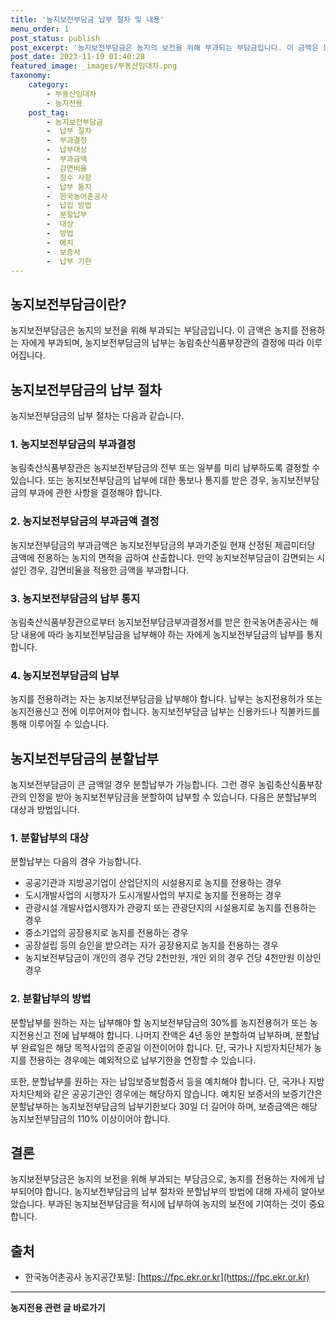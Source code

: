 ```yaml
---
title: '농지보전부담금 납부 절차 및 내용'
menu_order: 1
post_status: publish
post_excerpt: '농지보전부담금은 농지의 보전을 위해 부과되는 부담금입니다. 이 금액은 농지를 전용하는 자에게 부과되며, 농지보전부담금의 납부는 농림축산식품부장관의 결정에 따라 이루어집니다.'
post_date: 2023-11-19 01:40:28
featured_image: _images/부동산임대차.png
taxonomy:
    category:
        - 부동산임대차
        - 농지전용
    post_tag:
        - 농지보전부담금
        -  납부 절차
        -  부과결정
        -  납부대상
        -  부과금액
        -  감면비율
        -  징수 사항
        -  납부 통지
        -  한국농어촌공사
        -  납입 방법
        -  분할납부
        -  대상
        -  방법
        -  예치
        -  보증서
        -  납부 기한
---
```



## 농지보전부담금이란?

농지보전부담금은 농지의 보전을 위해 부과되는 부담금입니다. 이 금액은 농지를 전용하는 자에게 부과되며, 농지보전부담금의 납부는 농림축산식품부장관의 결정에 따라 이루어집니다.

## 농지보전부담금의 납부 절차

농지보전부담금의 납부 절차는 다음과 같습니다.

### 1. 농지보전부담금의 부과결정

농림축산식품부장관은 농지보전부담금의 전부 또는 일부를 미리 납부하도록 결정할 수 있습니다. 또는 농지보전부담금의 납부에 대한 통보나 통지를 받은 경우, 농지보전부담금의 부과에 관한 사항을 결정해야 합니다.

### 2. 농지보전부담금의 부과금액 결정

농지보전부담금의 부과금액은 농지보전부담금의 부과기준일 현재 산정된 제곱미터당 금액에 전용하는 농지의 면적을 곱하여 산출합니다. 만약 농지보전부담금이 감면되는 시설인 경우, 감면비율을 적용한 금액을 부과합니다.

### 3. 농지보전부담금의 납부 통지

농림축산식품부장관으로부터 농지보전부담금부과결정서를 받은 한국농어촌공사는 해당 내용에 따라 농지보전부담금을 납부해야 하는 자에게 농지보전부담금의 납부를 통지합니다.

### 4. 농지보전부담금의 납부

농지를 전용하려는 자는 농지보전부담금을 납부해야 합니다. 납부는 농지전용허가 또는 농지전용신고 전에 이루어져야 합니다. 농지보전부담금 납부는 신용카드나 직불카드를 통해 이루어질 수 있습니다.

## 농지보전부담금의 분할납부

농지보전부담금이 큰 금액일 경우 분할납부가 가능합니다. 그런 경우 농림축산식품부장관의 인정을 받아 농지보전부담금을 분할하여 납부할 수 있습니다. 다음은 분할납부의 대상과 방법입니다.

### 1. 분할납부의 대상

분할납부는 다음의 경우 가능합니다.

- 공공기관과 지방공기업이 산업단지의 시설용지로 농지를 전용하는 경우
- 도시개발사업의 시행자가 도시개발사업의 부지로 농지를 전용하는 경우
- 관광시설 개발사업시행자가 관광지 또는 관광단지의 시설용지로 농지를 전용하는 경우
- 중소기업의 공장용지로 농지를 전용하는 경우
- 공장설립 등의 승인을 받으려는 자가 공장용지로 농지를 전용하는 경우
- 농지보전부담금이 개인의 경우 건당 2천만원, 개인 외의 경우 건당 4천만원 이상인 경우

### 2. 분할납부의 방법

분할납부를 원하는 자는 납부해야 할 농지보전부담금의 30%를 농지전용허가 또는 농지전용신고 전에 납부해야 합니다. 나머지 잔액은 4년 동안 분할하여 납부하며, 분할납부 완료일은 해당 목적사업의 준공일 이전이어야 합니다. 단, 국가나 지방자치단체가 농지를 전용하는 경우에는 예외적으로 납부기한을 연장할 수 있습니다.

또한, 분할납부를 원하는 자는 납입보증보험증서 등을 예치해야 합니다. 단, 국가나 지방자치단체와 같은 공공기관인 경우에는 해당하지 않습니다. 예치된 보증서의 보증기간은 분할납부하는 농지보전부담금의 납부기한보다 30일 더 길어야 하며, 보증금액은 해당 농지보전부담금의 110% 이상이어야 합니다.

## 결론

농지보전부담금은 농지의 보전을 위해 부과되는 부담금으로, 농지를 전용하는 자에게 납부되어야 합니다. 농지보전부담금의 납부 절차와 분할납부의 방법에 대해 자세히 알아보았습니다. 부과된 농지보전부담금을 적시에 납부하여 농지의 보전에 기여하는 것이 중요합니다.

## 출처
- 한국농어촌공사 농지공간포털: [https://fpc.ekr.or.kr](https://fpc.ekr.or.kr)
<!-- wp:separator -->
<hr class="wp-block-separator has-alpha-channel-opacity"/>
<!-- /wp:separator -->

<!-- wp:group {"backgroundColor":"base","layout":{"type":"constrained"}} -->
<div class="wp-block-group has-base-background-color has-background"><!-- wp:paragraph {"align":"center","fontSize":"medium"} -->
<p class="has-text-align-center has-large-font-size"><strong>농지전용 관련 글 바로가기</strong></p>
<!-- /wp:paragraph -->


<!-- wp:latest-posts
{"categories":[{"id":23554,"count":19,"description":"","link":"https://uknowlaw.com/category/%eb%86%8d%ec%a7%80%ec%a0%84%ec%9a%a9/","name":"농지전용","slug":"농지전용","taxonomy":"category","parent":0,"meta":[],"_links":{"self":[{"href":"https://uknowlaw.com/wp-json/wp/v2/categories/23554"}],"collection":[{"href":"https://uknowlaw.com/wp-json/wp/v2/categories"}],"about":[{"href":"https://uknowlaw.com/wp-json/wp/v2/taxonomies/category"}],"wp:post_type":[{"href":"https://uknowlaw.com/wp-json/wp/v2/posts?categories=23554"}],"curies":[{"name":"wp","href":"https://api.w.org/{rel}","templated":true}]}}],"postsToShow":100,"excerptLength":28,"postLayout":"grid","columns":2,"featuredImageAlign":"left","featuredImageSizeSlug":"large","fontSize":"small"} /--></div>
<!-- /wp:group -->